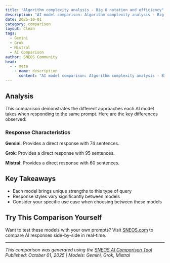 ```yaml
---
title: "Algorithm complexity analysis - Big O notation and efficiency"
description: "AI model comparison: Algorithm complexity analysis - Big O notation and efficiency..."
date: 2025-10-01
category: comparison
layout: Clean
tags:
  - Gemini
  - Grok
  - Mistral
  - AI Comparison
author: SNEOS Community
head:
  - - meta
    - name: description
      content: "AI model comparison: Algorithm complexity analysis - Big O notation and efficiency..."
---
```


<ChatComparison
  title="Algorithm complexity analysis - Big O notation and efficiency"
  prompt="Algorithm complexity analysis - Big O notation and efficiency"
  :responses='{"Gemini": "## Algorithm Complexity Analysis: Big O Notation and Efficiency\n\nAlgorithm complexity analysis is a crucial part of computer science. It allows us to understand how an algorithm\u0027s performance (specifically, its running time and memory usage) scales with the size of the input. This understanding helps us choose the most efficient algorithms for solving a particular problem, especially when dealing with large datasets.\n\n**Key Concepts:**\n\n* **Algorithm:** A well-defined set of instructions to solve a specific problem.\n* **Complexity:** A measure of the resources (time or space) an algorithm requires as a function of the input size.\n* **Input Size (n):** A measure of the amount of data the algorithm processes (e.g., the number of elements in a list, the size of a matrix, the number of nodes in a graph).\n* **Big O Notation (O):** A mathematical notation used to classify algorithms according to how their running time or space requirements grow as the input size grows. It describes the *upper bound* of the algorithm\u0027s growth rate. It focuses on the *dominant term* in the growth.\n\n**Why is Complexity Analysis Important?**\n\n* **Predict Performance:** Understand how an algorithm will behave with large inputs.\n* **Compare Algorithms:** Choose the most efficient algorithm for a given task.\n* **Identify Bottlenecks:** Pinpoint areas where performance improvements can be made.\n* **Design Better Algorithms:** Inform the design process to create algorithms with better scaling properties.\n\n**Big O Notation Explained:**\n\nBig O notation expresses the *asymptotic* behavior of an algorithm. It describes how the running time or space usage *grows* as the input size approaches infinity. It ignores constant factors and lower-order terms because they become insignificant for large input sizes.\n\n**Common Big O Classes (from best to worst):**\n\n* **O(1) - Constant Time:** The algorithm\u0027s running time is independent of the input size. It takes the same amount of time regardless of how large the input is.\n\n * **Example:** Accessing an element in an array by its index.\n\n* **O(log n) - Logarithmic Time:** The running time grows proportionally to the logarithm of the input size. This is often seen in algorithms that divide the problem in half at each step.\n\n * **Example:** Binary search in a sorted array.\n\n* **O(n) - Linear Time:** The running time grows linearly with the input size. Each element in the input is typically processed once.\n\n * **Example:** Searching for an element in an unsorted array.\n\n* **O(n log n) - Linearithmic Time:** A combination of linear and logarithmic time. Often seen in efficient sorting algorithms.\n\n * **Example:** Merge sort, Heap sort.\n\n* **O(n\u003Csup\u003E2\u003C/sup\u003E) - Quadratic Time:** The running time grows quadratically with the input size. Often seen in nested loops where each element is compared with every other element.\n\n * **Example:** Bubble sort, Insertion sort.\n\n* **O(n\u003Csup\u003E3\u003C/sup\u003E) - Cubic Time:** The running time grows cubically with the input size. Often seen in algorithms involving three nested loops.\n\n * **Example:** Multiplying two n x n matrices using the naive algorithm.\n\n* **O(2\u003Csup\u003En\u003C/sup\u003E) - Exponential Time:** The running time grows exponentially with the input size. These algorithms quickly become impractical for even moderately sized inputs.\n\n * **Example:** Finding all possible subsets of a set, brute-force solution to the Traveling Salesperson Problem.\n\n* **O(n!) - Factorial Time:** The running time grows factorially with the input size. These algorithms are extremely inefficient and only suitable for very small inputs.\n\n * **Example:** Generating all possible permutations of a list.\n\n**Important Considerations:**\n\n* **Best, Average, and Worst-Case Complexity:** An algorithm may have different performance characteristics depending on the specific input data.\n * **Best-case:** The most favorable input leads to the fastest execution.\n * **Average-case:** The expected performance over all possible inputs.\n * **Worst-case:** The least favorable input leads to the slowest execution. Big O notation typically describes the *worst-case* complexity.\n* **Space Complexity:** Big O notation can also be used to analyze the *space complexity* of an algorithm, which measures the amount of memory the algorithm requires as a function of the input size.\n* **Constants and Lower-Order Terms:** Big O notation ignores constant factors and lower-order terms. However, in practice, these factors can still have a significant impact on performance for small input sizes.\n* **Practical vs. Theoretical Complexity:** While Big O notation provides a theoretical understanding of an algorithm\u0027s scalability, it\u0027s important to consider practical factors such as hardware limitations, programming language characteristics, and specific input data distributions when evaluating real-world performance.\n\n**How to Determine Big O Complexity:**\n\n1. **Identify the dominant operation:** Determine which operation is executed the most frequently as the input size grows.\n2. **Count the number of times the dominant operation is executed:** Express this count as a function of the input size (n).\n3. **Drop constants and lower-order terms:** Simplify the function to its dominant term.\n4. **Express the complexity using Big O notation:**\n\n**Example 1: Finding the maximum element in an array:**\n\n\u0060\u0060\u0060python\ndef find_max(arr):\n max_val = arr[0]\n for i in range(1, len(arr)):\n if arr[i] \u003E max_val:\n max_val = arr[i]\n return max_val\n\u0060\u0060\u0060\n\n* **Dominant operation:** Comparison \u0060arr[i] \u003E max_val\u0060\n* **Number of comparisons:** \u0060n - 1\u0060, where \u0060n\u0060 is the length of the array.\n* **Big O complexity:** O(n) - Linear time. Each element in the array is visited and compared at most once.\n\n**Example 2: Nested loops:**\n\n\u0060\u0060\u0060python\ndef print_pairs(arr):\n for i in range(len(arr)):\n for j in range(len(arr)):\n print(arr[i], arr[j])\n\u0060\u0060\u0060\n\n* **Dominant operation:** \u0060print(arr[i], arr[j])\u0060\n* **Number of print statements:** \u0060n * n = n^2\u0060, where \u0060n\u0060 is the length of the array.\n* **Big O complexity:** O(n\u003Csup\u003E2\u003C/sup\u003E) - Quadratic time. The inner loop executes \u0060n\u0060 times for each iteration of the outer loop.\n\n**Example 3: Binary Search:**\n\n\u0060\u0060\u0060python\ndef binary_search(arr, target):\n low = 0\n high = len(arr) - 1\n while low \u003C= high:\n mid = (low \u002B high) // 2\n if arr[mid] == target:\n return mid\n elif arr[mid] \u003C target:\n low = mid \u002B 1\n else:\n high = mid - 1\n return -1\n\u0060\u0060\u0060\n\n* **Dominant operation:** Comparison (\u0060arr[mid] == target\u0060, \u0060arr[mid] \u003C target\u0060, \u0060arr[mid] \u003E target\u0060)\n* **Number of comparisons:** In the worst case, the search space is halved in each iteration. The number of iterations is roughly log\u003Csub\u003E2\u003C/sub\u003E(n).\n* **Big O complexity:** O(log n) - Logarithmic time.\n\n**Conclusion:**\n\nUnderstanding algorithm complexity analysis and Big O notation is essential for writing efficient and scalable code. By analyzing the time and space requirements of different algorithms, you can make informed decisions about which algorithms are best suited for specific tasks, especially when dealing with large datasets. Remember to consider the best, average, and worst-case complexities, as well as the practical implications of constants and lower-order terms. While Big O notation provides a theoretical framework, real-world performance can be influenced by various factors.\n", "Grok": "Algorithm complexity analysis is a critical concept in computer science that helps us understand the efficiency of an algorithm in terms of time and space as the input size grows. Big O notation is the most commonly used tool to describe the performance or complexity of an algorithm.\n\n### What is Big O Notation?\nBig O notation is a mathematical notation used to describe the **worst-case scenario** of an algorithm\u0027s time or space complexity as the input size (\u0060n\u0060) approaches infinity. It provides an upper bound on the growth rate of the algorithm\u0027s resource usage.\n\n- **Time Complexity**: Refers to the amount of time an algorithm takes to complete based on the input size.\n- **Space Complexity**: Refers to the amount of memory or space an algorithm uses based on the input size.\n\nBig O focuses on the **dominant term** in the complexity function, ignoring constants and lower-order terms because they become insignificant for large input sizes.\n\n### Why Use Big O?\n- It helps compare the efficiency of different algorithms.\n- It provides a high-level understanding of scalability (how the algorithm behaves with larger inputs).\n- It abstracts away hardware-specific details, focusing on the algorithm\u0027s inherent efficiency.\n\n---\n\n### Common Big O Notations\nHere are some common Big O complexities, ordered from most efficient to least efficient:\n\n| Notation | Name | Example Use Case |\n|-----------------|----------------------|----------------------------------------------------|\n| **O(1)** | Constant Time | Accessing an array element by index |\n| **O(log n)** | Logarithmic Time | Binary Search |\n| **O(n)** | Linear Time | Traversing a single list or array |\n| **O(n log n)** | Linearithmic Time | Efficient sorting algorithms (e.g., Merge Sort) |\n| **O(n\u00B2)** | Quadratic Time | Nested loops (e.g., Bubble Sort) |\n| **O(n\u00B3)** | Cubic Time | Triple nested loops (e.g., matrix multiplication) |\n| **O(2^n)** | Exponential Time | Solving the traveling salesman problem (brute force)|\n| **O(n!)** | Factorial Time | Solving the traveling salesman problem (permutations) |\n\n**Graphical Representation of Growth Rates**:\nAs \u0060n\u0060 increases, the performance gap between these complexities becomes more pronounced. For example, an \u0060O(1)\u0060 algorithm remains constant, while \u0060O(n!)\u0060 grows extremely fast.\n\n---\n\n### How to Calculate Big O Notation\nTo determine the Big O complexity of an algorithm, follow these steps:\n\n1. **Identify the basic operations**: Look for loops, recursive calls, or other operations that depend on the input size.\n2. **Count the number of operations**: Estimate how many times these operations execute as a function of \u0060n\u0060.\n3. **Drop constants and lower-order terms**: Focus only on the highest-order term that grows the fastest as \u0060n\u0060 increases.\n4. **Express the complexity in Big O notation**: Use the simplified term.\n\n#### Example 1: Linear Search\n\u0060\u0060\u0060python\ndef linear_search(arr, target):\n for i in range(len(arr)):\n if arr[i] == target:\n return i\n return -1\n\u0060\u0060\u0060\n- The loop iterates through each element of the array.\n- Worst case: The target is at the end or not in the array, so it performs \u0060n\u0060 comparisons.\n- Time Complexity: **O(n)** (linear time).\n\n#### Example 2: Nested Loops\n\u0060\u0060\u0060python\ndef print_pairs(arr):\n for i in range(len(arr)):\n for j in range(len(arr)):\n print(arr[i], arr[j])\n\u0060\u0060\u0060\n- The outer loop runs \u0060n\u0060 times.\n- The inner loop runs \u0060n\u0060 times for each iteration of the outer loop.\n- Total operations: \u0060n * n = n\u00B2\u0060.\n- Time Complexity: **O(n\u00B2)** (quadratic time).\n\n#### Example 3: Binary Search\n\u0060\u0060\u0060python\ndef binary_search(arr, target):\n left, right = 0, len(arr) - 1\n while left \u003C= right:\n mid = (left \u002B right) // 2\n if arr[mid] == target:\n return mid\n elif arr[mid] \u003C target:\n left = mid \u002B 1\n else:\n right = mid - 1\n return -1\n\u0060\u0060\u0060\n- Each iteration halves the search space.\n- Number of iterations: \u0060log\u2082(n)\u0060.\n- Time Complexity: **O(log n)** (logarithmic time).\n\n---\n\n### Rules for Simplifying Big O\n1. **Drop Constants**: If an algorithm takes \u00603n\u0060 operations, it is still \u0060O(n)\u0060. The constant \u00603\u0060 is ignored.\n - Example: \u0060O(5n)\u0060 simplifies to \u0060O(n)\u0060.\n2. **Drop Lower-Order Terms**: If an algorithm takes \u0060n\u00B2 \u002B n \u002B 5\u0060 operations, focus on the dominant term \u0060n\u00B2\u0060.\n - Example: \u0060O(n\u00B2 \u002B n)\u0060 simplifies to \u0060O(n\u00B2)\u0060.\n3. **Multiple Variables**: If an algorithm depends on multiple inputs (e.g., \u0060m\u0060 and \u0060n\u0060), include both in the notation.\n - Example: A loop over \u0060m\u0060 and \u0060n\u0060 would be \u0060O(m * n)\u0060.\n\n---\n\n### Space Complexity\nSpace complexity describes the amount of memory an algorithm uses as a function of the input size. It includes:\n- **Fixed Space**: Constant memory usage (e.g., variables).\n- **Variable Space**: Memory that grows with input size (e.g., arrays or recursive call stacks).\n\n#### Example: Recursive Factorial\n\u0060\u0060\u0060python\ndef factorial(n):\n if n == 0:\n return 1\n return n * factorial(n - 1)\n\u0060\u0060\u0060\n- Time Complexity: **O(n)** (one recursive call per input value).\n- Space Complexity: **O(n)** (due to the recursive call stack storing \u0060n\u0060 frames).\n\n#### Example: Iterative Factorial\n\u0060\u0060\u0060python\ndef factorial(n):\n result = 1\n for i in range(1, n \u002B 1):\n result *= i\n return result\n\u0060\u0060\u0060\n- Time Complexity: **O(n)** (loop runs \u0060n\u0060 times).\n- Space Complexity: **O(1)** (uses only a constant amount of memory regardless of \u0060n\u0060).\n\n---\n\n### Best, Average, and Worst Case\nBig O typically describes the **worst-case** scenario, but it\u0027s useful to consider other cases:\n- **Best Case**: The minimum time an algorithm takes (e.g., finding the first element in linear search - \u0060O(1)\u0060).\n- **Average Case**: The expected time over random inputs (often more complex to calculate).\n- **Worst Case**: The maximum time an algorithm takes (e.g., finding the last element in linear search - \u0060O(n)\u0060).\n\nFor example, in QuickSort:\n- Best Case: \u0060O(n log n)\u0060 (balanced partitions).\n- Average Case: \u0060O(n log n)\u0060 (random partitions).\n- Worst Case: \u0060O(n\u00B2)\u0060 (unbalanced partitions, e.g., already sorted array with poor pivot choice).\n\n---\n\n### Efficiency and Practical Implications\n- **Scalability**: An algorithm with \u0060O(n\u00B2)\u0060 complexity might be fine for small inputs (e.g., \u0060n = 10\u0060), but for large inputs (e.g., \u0060n = 1000\u0060), it becomes impractical.\n- **Trade-offs**: Sometimes, a faster time complexity (e.g., \u0060O(n log n)\u0060) comes at the cost of higher space complexity (e.g., using extra memory for sorting).\n- **Real-World Performance**: Big O is a theoretical measure. Actual performance may depend on hardware, cache efficiency, and constant factors.\n\n#### Example: Choosing Between Algorithms\n- If \u0060n\u0060 is small, a simple \u0060O(n\u00B2)\u0060 algorithm (like Bubble Sort) might be faster in practice due to lower overhead.\n- If \u0060n\u0060 is large, an \u0060O(n log n)\u0060 algorithm (like Merge Sort) is more efficient despite higher constant factors.\n\n---\n\n### Amortized Analysis\nIn some cases, the cost of operations varies across a sequence of operations. Amortized analysis provides an average cost per operation over a sequence of operations.\n- Example: Dynamic arrays (like Python\u0027s list) may occasionally resize (costly operation), but the average cost per insertion is still \u0060O(1)\u0060.\n\n---\n\n### Conclusion\nUnderstanding Big O notation and algorithm efficiency is essential for designing scalable software. By analyzing time and space complexity, you can choose the most appropriate algorithm for a given problem and input size. While Big O focuses on the worst-case and theoretical growth, always consider practical factors (like constant overhead or hardware constraints) when implementing solutions.", "Mistral": "Algorithm complexity analysis is a crucial aspect of computer science that helps in understanding the efficiency of algorithms. This analysis is typically done using Big O notation, which describes the upper bound of the complexity in terms of time and space. Here\u2019s a detailed look at Big O notation and how it relates to algorithm efficiency:\n\n### Big O Notation\n\nBig O notation provides a way to describe the worst-case scenario of an algorithm\u0027s efficiency. It focuses on the growth rate of the runtime or space requirements as the input size increases. The notation abstracts away constants and lower-order terms, focusing on the dominant term that most significantly affects the growth rate.\n\n### Common Time Complexities\n\n1. **O(1) - Constant Time**:\n - The algorithm\u0027s runtime does not depend on the size of the input.\n - Example: Accessing an element in an array by index.\n\n2. **O(log n) - Logarithmic Time**:\n - The runtime grows logarithmically with the input size.\n - Example: Binary search on a sorted array.\n\n3. **O(n) - Linear Time**:\n - The runtime grows linearly with the input size.\n - Example: Linear search in an array.\n\n4. **O(n log n) - Linearithmic Time**:\n - The runtime grows in relation to n log n.\n - Example: Efficient sorting algorithms like Merge Sort and Heap Sort.\n\n5. **O(n^2) - Quadratic Time**:\n - The runtime grows quadratically with the input size.\n - Example: Bubble Sort, Insertion Sort.\n\n6. **O(2^n) - Exponential Time**:\n - The runtime grows exponentially with the input size.\n - Example: Brute-force algorithms for problems like the traveling salesman problem.\n\n7. **O(n!) - Factorial Time**:\n - The runtime grows factorially with the input size.\n - Example: Generating all permutations of a set.\n\n### Space Complexity\n\nSpace complexity refers to the amount of memory an algorithm needs in relation to the input size. It is also expressed using Big O notation.\n\n1. **O(1) - Constant Space**:\n - The algorithm uses a constant amount of space, regardless of the input size.\n - Example: In-place algorithms like in-place quicksort.\n\n2. **O(n) - Linear Space**:\n - The algorithm uses space that grows linearly with the input size.\n - Example: An algorithm that uses an auxiliary array of the same size as the input.\n\n3. **O(n^2) - Quadratic Space**:\n - The algorithm uses space that grows quadratically with the input size.\n - Example: An algorithm that uses a 2D array of size n x n.\n\n### Efficiency Considerations\n\n1. **Time Efficiency**:\n - Algorithms with lower time complexity are generally more efficient.\n - For large input sizes, the difference between O(n) and O(n^2) can be significant.\n\n2. **Space Efficiency**:\n - Algorithms with lower space complexity are generally more efficient in terms of memory usage.\n - In-place algorithms are often preferred when memory is a constraint.\n\n3. **Trade-offs**:\n - Sometimes, there is a trade-off between time and space complexity. For example, an algorithm might use more space to achieve a faster runtime.\n - Real-world constraints like memory availability and processing power can influence the choice of algorithm.\n\n### Practical Examples\n\n1. **Sorting Algorithms**:\n - **Bubble Sort**: O(n^2) time complexity, O(1) space complexity.\n - **Merge Sort**: O(n log n) time complexity, O(n) space complexity.\n - **Quick Sort**: O(n log n) average time complexity, O(log n) space complexity.\n\n2. **Searching Algorithms**:\n - **Linear Search**: O(n) time complexity, O(1) space complexity.\n - **Binary Search**: O(log n) time complexity, O(1) space complexity.\n\n3. **Graph Algorithms**:\n - **Depth-First Search (DFS)**: O(V \u002B E) time complexity, O(V) space complexity.\n - **Breadth-First Search (BFS)**: O(V \u002B E) time complexity, O(V) space complexity.\n\n### Conclusion\n\nUnderstanding Big O notation and the efficiency of algorithms is essential for making informed decisions about which algorithms to use in different scenarios. By analyzing the time and space complexity, you can choose algorithms that are best suited for the constraints and requirements of your application."}' 
  published-date="11:29"
/>

## Analysis

This comparison demonstrates the different approaches each AI model takes when responding to the same prompt. Here are the key differences observed:

### Response Characteristics

**Gemini**: Provides a direct response with 74 sentences. 

**Grok**: Provides a direct response with 95 sentences. 

**Mistral**: Provides a direct response with 60 sentences. 

## Key Takeaways

- Each model brings unique strengths to this type of query
- Response styles vary significantly between models
- Consider your specific use case when choosing between these models

## Try This Comparison Yourself

Want to test these models with your own prompts? Visit [SNEOS.com](https://sneos.com) to compare AI responses side-by-side in real-time.

---

*This comparison was generated using the [SNEOS AI Comparison Tool](https://sneos.com)*
*Published: October 01, 2025 | Models: Gemini, Grok, Mistral*
